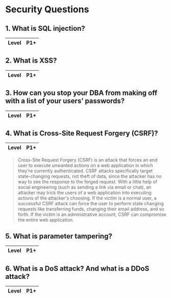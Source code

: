 # Security Questions

## 1. What is SQL injection?

| Level | P1+ |
| ----- | --- |

## 2. What is XSS?

| Level | P1+ |
| ----- | --- |

## 3. How can you stop your DBA from making off with a list of your users’ passwords?

| Level | P1+ |
| ----- | --- |

## 4. What is Cross-Site Request Forgery (CSRF)?

| Level | P1+ |
| ----- | --- |

> Cross-Site Request Forgery (CSRF) is an attack that forces an end user to execute unwanted actions on a web application in which they're currently authenticated. CSRF attacks specifically target state-changing requests, not theft of data, since the attacker has no way to see the response to the forged request. With a little help of social engineering (such as sending a link via email or chat), an attacker may trick the users of a web application into executing actions of the attacker's choosing. If the victim is a normal user, a successful CSRF attack can force the user to perform state changing requests like transferring funds, changing their email address, and so forth. If the victim is an administrative account, CSRF can compromise the entire web application.

## 5. What is parameter tampering?

| Level | P1+ |
| ----- | --- |

## 6. What is a DoS attack? And what is a DDoS attack?

| Level | P1+ |
| ----- | --- |